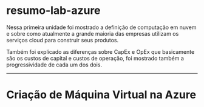 # resumo-lab-azure
Nessa primeira unidade foi mostrado a definição de computação em nuvem e sobre como atualmente a grande maioria das empresas utilizam os serviços cloud para construir seus produtos.

Também foi explicado as diferenças sobre CapEx e OpEx que basicamente são os custos de capital e custos de operação, foi mostrado também a progressividade de cada um dos dois.

---

# Criação de Máquina Virtual na Azure
